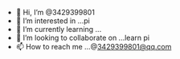 - 👋 Hi, I’m @3429399801
- 👀 I’m interested in ...pi
- 🌱 I’m currently learning ...
- 💞️ I’m looking to collaborate on ...learn pi
- 📫 How to reach me ...@3429399801@qq.com

<!---
3429399801/3429399801 is a ✨ special ✨ repository because its `README.md` (this file) appears on your GitHub profile.
You can click the Preview link to take a look at your changes.
--->
